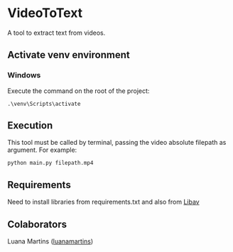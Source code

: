 # VideoToText
A tool to extract text from videos.

## Activate venv environment

### Windows

Execute the command on the root of the project: 
```
.\venv\Scripts\activate
```

## Execution
This tool must be called by terminal, passing the video absolute filepath as argument. For example:
```
python main.py filepath.mp4
```

## Requirements
Need to install libraries from requirements.txt and also from [Libav](https://libav.org/download/)

## Colaborators
Luana Martins ([luanamartins](https://github.com/luanamartins))
